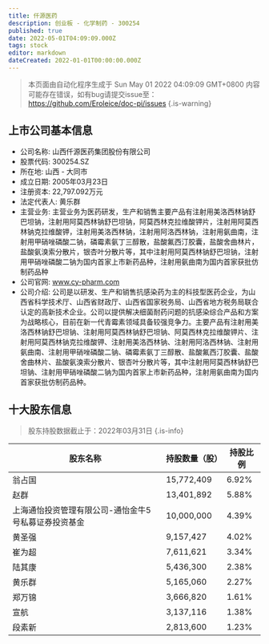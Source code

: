 ```yaml
---
title: 仟源医药
description: 创业板 - 化学制药 - 300254
published: true
date: 2022-05-01T04:09:09.000Z
tags: stock
editor: markdown
dateCreated: 2022-01-01T00:00:00.000Z
---
```


> 本页面由自动化程序生成于 Sun May 01 2022 04:09:09 GMT+0800
> 内容可能存在错误，如有bug请提交issue至：https://github.com/Eroleice/doc-pi/issues
{.is-warning}

## 上市公司基本信息
- 公司名称: 山西仟源医药集团股份有限公司
- 股票代码: 300254.SZ
- 所在地: 山西 - 大同市
- 成立日期: 2005年03月23日
- 注册资本: 22,797.092万元
- 法定代表人: 黄乐群
- 主营业务: 主营业务为医药研发，生产和销售主要产品有注射用美洛西林钠舒巴坦钠，注射用阿莫西林钠舒巴坦钠，阿莫西林克拉维酸钾片，注射用阿莫西林钠克拉维酸钾，注射用美洛西林钠，注射用阿洛西林钠，注射用氨曲南，注射用甲硝唑磷酸二钠，磷霉素氨丁三醇散，盐酸氟西汀胶囊，盐酸舍曲林片，盐酸氨溴索分散片，银杏叶分散片等，其中注射用阿莫西林钠舒巴坦钠，注射用甲硝唑磷酸二钠为国内首家上市新药品种，注射用氨曲南为国内首家获批仿制药品种
- 公司官网: www.cy-pharm.com
- 公司介绍: 公司是以研发、生产和销售抗感染药为主的科技型医药企业，为山西省科学技术厅、山西省财政厅、山西省国家税务局、山西省地方税务局联合认定的高新技术企业。公司以提供解决细菌耐药问题的抗感染综合产品和方案为战略核心，目前在新一代青霉素领域具备较强竞争力。主要产品有注射用美洛西林钠舒巴坦钠、注射用阿莫西林钠舒巴坦钠、阿莫西林克拉维酸钾片、注射用阿莫西林钠克拉维酸钾、注射用美洛西林钠、注射用阿洛西林钠、注射用氨曲南、注射用甲硝唑磷酸二钠、磷霉素氨丁三醇散、盐酸氟西汀胶囊、盐酸舍曲林片、盐酸氨溴索分散片、银杏叶分散片等，其中注射用阿莫西林钠舒巴坦钠、注射用甲硝唑磷酸二钠为国内首家上市新药品种，注射用氨曲南为国内首家获批仿制药品种。


## 十大股东信息
> 股东持股数据截止于：2022年03月31日
{.is-info}

| 股东名称 | 持股数量（股） | 持股比例 |
| --- | --- | --- |
| 翁占国 | 15,772,409 | 6.92% |
| 赵群 | 13,401,892 | 5.88% |
| 上海通怡投资管理有限公司-通怡金牛5号私募证券投资基金 | 10,000,000 | 4.39% |
| 黄圣强 | 9,157,427 | 4.02% |
| 崔为超 | 7,611,621 | 3.34% |
| 陆其康 | 5,436,300 | 2.38% |
| 黄乐群 | 5,165,060 | 2.27% |
| 郑万锦 | 3,666,820 | 1.61% |
| 宣航 | 3,137,116 | 1.38% |
| 段素新 | 2,813,600 | 1.23% |




